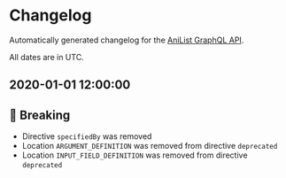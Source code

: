 # Changelog

Automatically generated changelog for the [AniList GraphQL API](https://anilist.gitbook.io/anilist-apiv2-docs/).

All dates are in UTC.

## 2020-01-01 12:00:00

## 🔺 Breaking

- Directive `specifiedBy` was removed
- Location `ARGUMENT_DEFINITION` was removed from directive `deprecated`
- Location `INPUT_FIELD_DEFINITION` was removed from directive `deprecated`
